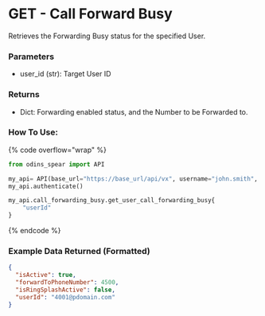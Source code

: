 # GET - Call Forward Busy

Retrieves the Forwarding Busy status for the specified User.

### Parameters&#x20;

* user\_id (str): Target User ID

### Returns

* Dict: Forwarding enabled status, and the Number to be Forwarded to.

### How To Use:

{% code overflow="wrap" %}
```python
from odins_spear import API

my_api= API(base_url="https://base_url/api/vx", username="john.smith", password="ODIN_INSTANCE_1")
my_api.authenticate()

my_api.call_forwarding_busy.get_user_call_forwarding_busy{
    "userId"
}

```
{% endcode %}

### Example Data Returned (Formatted)

```json
{
  "isActive": true,
  "forwardToPhoneNumber": 4500,
  "isRingSplashActive": false,
  "userId": "4001@pdomain.com"
}

```